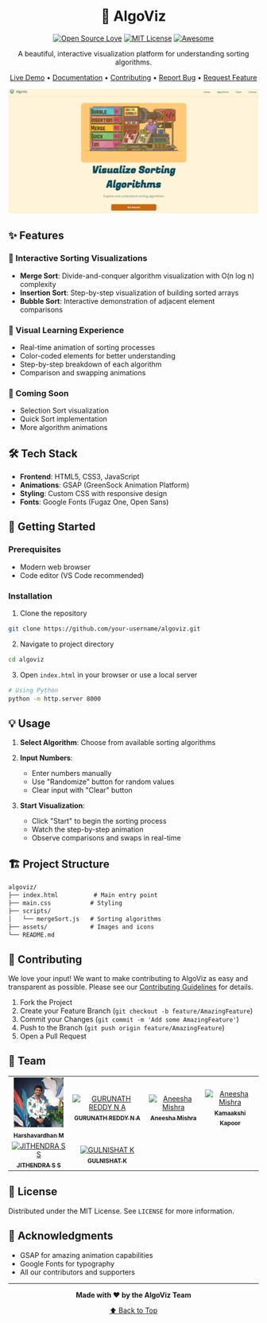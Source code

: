 <div align="center">

# 🎯 AlgoViz

[![Open Source Love](https://badges.frapsoft.com/os/v1/open-source.svg?v=103)](https://github.com/ellerbrock/open-source-badges/)
[![MIT License](https://img.shields.io/badge/License-MIT-green.svg)](https://choosealicense.com/licenses/mit/)
[![Awesome](https://cdn.rawgit.com/sindresorhus/awesome/d7305f38d29fed78fa85652e3a63e154dd8e8829/media/badge.svg)](https://github.com/sindresorhus/awesome)

A beautiful, interactive visualization platform for understanding sorting algorithms.

[Live Demo](https://harshavardhan-md.github.io/AlgoViz/) • [Documentation](#) • [Contributing](#contributing) • [Report Bug](#) • [Request Feature](#)

![AlgoViz Banner](https://github.com/harshavardhan-md/assets_for_all_repos/blob/main/AlgoViz/AlgoViz.png?raw=true)
</div>
 
## ✨ Features

### 🔄 Interactive Sorting Visualizations
- **Merge Sort**: Divide-and-conquer algorithm visualization with O(n log n) complexity
- **Insertion Sort**: Step-by-step visualization of building sorted arrays
- **Bubble Sort**: Interactive demonstration of adjacent element comparisons

### 🎨 Visual Learning Experience
- Real-time animation of sorting processes
- Color-coded elements for better understanding
- Step-by-step breakdown of each algorithm
- Comparison and swapping animations

### 🚀 Coming Soon
- Selection Sort visualization
- Quick Sort implementation
- More algorithm animations

## 🛠️ Tech Stack

- **Frontend**: HTML5, CSS3, JavaScript
- **Animations**: GSAP (GreenSock Animation Platform)
- **Styling**: Custom CSS with responsive design
- **Fonts**: Google Fonts (Fugaz One, Open Sans)

## 🚀 Getting Started

### Prerequisites
- Modern web browser
- Code editor (VS Code recommended)

### Installation

1. Clone the repository
```bash
git clone https://github.com/your-username/algoviz.git
```

2. Navigate to project directory
```bash
cd algoviz
```

3. Open `index.html` in your browser or use a local server
```bash
# Using Python
python -m http.server 8000
```

## 💡 Usage

1. **Select Algorithm**: Choose from available sorting algorithms
2. **Input Numbers**: 
   - Enter numbers manually
   - Use "Randomize" button for random values
   - Clear input with "Clear" button

3. **Start Visualization**:
   - Click "Start" to begin the sorting process
   - Watch the step-by-step animation
   - Observe comparisons and swaps in real-time

## 🏗️ Project Structure

```
algoviz/
├── index.html          # Main entry point
├── main.css           # Styling
├── scripts/
│   └── mergeSort.js   # Sorting algorithms
├── assets/            # Images and icons
└── README.md
```

## 🤝 Contributing

We love your input! We want to make contributing to AlgoViz as easy and transparent as possible. Please see our [Contributing Guidelines](CONTRIBUTING.md) for details.

1. Fork the Project
2. Create your Feature Branch (`git checkout -b feature/AmazingFeature`)
3. Commit your Changes (`git commit -m 'Add some AmazingFeature'`)
4. Push to the Branch (`git push origin feature/AmazingFeature`)
5. Open a Pull Request

## 👥 Team

<table>
  <tr>
    <td align="center">
      <a href="https://linkedin.com/in/harshavardhan-md">
        <img src="https://github.com/harshavardhan-md/assets_for_all_repos/blob/main/AlgoViz/profile.jpg?raw=true" width="100px;" alt="Harshavardhan M"/><br />
        <sub><b>Harshavardhan M</b></sub>
      </a>
    </td>
     <td align="center">
      <a href="#">
        <img src="https://github.com/harshavardhan-md/AlgoViz/blob/main/Gurunath.png" width="100px;" alt="GURUNATH REDDY N A"/><br />
        <sub><b>GURUNATH REDDY N A</b></sub>
      </a>
    </td>
    <td align="center">
      <a href="#">
        <img src="https://github.com/harshavardhan-md/AlgoViz/blob/main/Aneesha.png" width="100px;" alt="Aneesha Mishra"/><br />
        <sub><b>Aneesha Mishra</b></sub>
      </a>
    </td>
     <td align="center">
      <a href="#">
        <img src="https://github.com/harshavardhan-md/AlgoViz/blob/main/Kamaakshi.png" width="100px;" alt="Aneesha Mishra"/><br />
        <sub><b>Kamaakshi Kapoor</b></sub>
      </a>
    </td>
  </tr>
   <td align="center">
      <a href="#">
        <img src="https://github.com/harshavardhan-md/AlgoViz/blob/main/Jithendra.png" width="100px;" alt="JITHENDRA S S"/><br />
        <sub><b>JITHENDRA S S</b></sub>
      </a>
    </td>
   <td align="center">
      <a href="#">
        <img src="https://github.com/harshavardhan-md/AlgoViz/blob/main/Gul.png" width="100px;" alt="GULNISHAT K"/><br />
        <sub><b>GULNISHAT K</b></sub>
      </a>
    </td>
</table>

## 📝 License

Distributed under the MIT License. See `LICENSE` for more information.

## 🙏 Acknowledgments

- GSAP for amazing animation capabilities
- Google Fonts for typography
- All our contributors and supporters

---

<div align="center">

**Made with ❤️ by the AlgoViz Team**

[⬆ Back to Top](#-algoviz)

</div>
